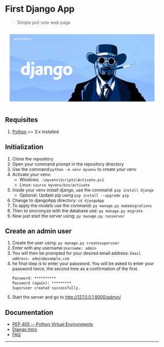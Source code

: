 # First Django App

> Simple poll vote web page

![logo](images/background.png)
## Requisites

1. [Python](https://www.python.org/) >= 3.x installed

## Initialization

1. Clone the repository
2. Open your command prompt in the repository directory
3. Use the command:`python -m venv myvenv` to create your venv
4. Activate your venv:
   - Windows: `.\myvenv\Scripts\Activate.ps1`
   - Linux: `source myvenv/bin/activate`
5. Inside your venv install django, use the command: `pip install django`
   - Optional: Update pip using `pip install --upgrade pip`
6. Change to djangoApp directory: `cd djangoApp`
7. To apply the models use the command: `py manage.py makemigrations`
8. Then to sincronyze with the database use: `py manage.py migrate`
9. Now just start the server using: `py manage.py runserver`

## Create an admin user

1. Create the user using: `py manage.py createsuperuser`
2. Enter with any username
   `Username: admin`
3. You will then be prompted for your desired email address:
   `Email address: admin@example.com`
4. he final step is to enter your password. You will be asked to enter your password twice, the second time as a confirmation of the first.
   ```
   Password: **********
   Password (again): *********
   Superuser created successfully.
   ```
5. Start the server and go to http://127.0.0.1:8000/admin/

## Documentation

- [PEP 405 -- Python Virtual Environments](https://www.python.org/dev/peps/pep-0405/)
- [Django Intro](https://docs.djangoproject.com/en/3.1/intro/)
- [FAQ](https://docs.djangoproject.com/en/3.1/faq/help/)

---
